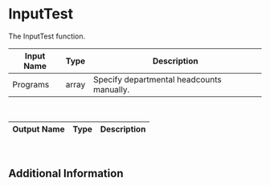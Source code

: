

# InputTest

The InputTest function.

|Input Name|Type|Description|
|---|---|---|
|Programs|array|Specify departmental headcounts manually.|


<br>

|Output Name|Type|Description|
|---|---|---|


<br>

## Additional Information